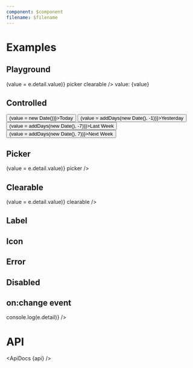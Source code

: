 ```yaml
---
component: $component
filename: $filename
---
```


<script>
  import { addDays } from 'date-fns';

  import { mdiCalendarStart, mdiCalendarEnd } from '@mdi/js';

  import api from '$lib/components/DateField.svelte?raw&sveld';
  import ApiDocs from '$lib/components/ApiDocs.svelte';

  import Button from '$lib/components/Button.svelte';
  import DateField from '$lib/components/DateField.svelte';
  import Preview from '$lib/components/Preview.svelte';
  import SectionDivider from '$lib/components/SectionDivider.svelte';

  let value;
</script>

# Examples

## Playground

<Preview>
  <DateField
    label="Birth date"
    {value}
    on:change={(e) => (value = e.detail.value)}
    picker
    clearable
  />
  value: {value}
</Preview>

## Controlled

<Preview>
  <DateField {value} />
  <Button on:click={() => (value = new Date())}>Today</Button>
  <Button on:click={() => (value = addDays(new Date(), -1))}>Yesterday</Button>
  <Button on:click={() => (value = addDays(new Date(), -7))}>Last Week</Button>
  <Button on:click={() => (value = addDays(new Date(), 7))}>Next Week</Button>
</Preview>

## Picker

<Preview>
  <DateField {value} on:change={(e) => (value = e.detail.value)} picker />
</Preview>

## Clearable

<Preview>
  <DateField {value} on:change={(e) => (value = e.detail.value)} clearable />
</Preview>

## Label

<Preview>
  <DateField label="Birth date" />
</Preview>

## Icon

<Preview>
  <div class="grid gap-2">
    <DateField label="Start date" icon={mdiCalendarStart} />
    <DateField label="End date" icon={mdiCalendarEnd} />
  </div>
</Preview>

## Error

<Preview>
  <DateField label="Birth date" error="This is a required field" />
</Preview>

## Disabled

<Preview>
  <DateField label="Birth date" disabled />
</Preview>

## on:change event

<Preview>
  <DateField label="Birth date" on:change={(e) => console.log(e.detail)} />
</Preview>

# API

<ApiDocs {api} />
